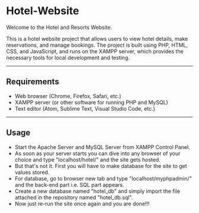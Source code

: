 # Hotel-Website
Welcome to the Hotel and Resorts Website.

This is a hotel website project that allows users to view hotel details, make reservations, and manage bookings. The project is built using PHP, HTML, CSS, and JavaScript, and runs on the XAMPP server, which provides the necessary tools for local development and testing.

----

## Requirements
* Web browser (Chrome, Firefox, Safari, etc.)
* XAMPP server (or other software for running PHP and MySQL)
* Text editor (Atom, Sublime Text, Visual Studio Code, etc.)
 
 -----
 
## Usage
* Start the Apache Server and MySQL Server from XAMPP Control Panel.
* As soon as your server starts you can dive into any browser of your choice and type "localhost/hotel/" and the site gets hosted.
* But that's not it. First you will have to make database for the site to get values stored.
* For database, go to browser new tab and type "localhost/myphpadmin/" and the back-end part i.e. SQL part appears.
* Create a new database named "hotel_db" and simply import the file attached in the repository named "hotel_db.sql".
* Now just re-run the site once again and you are done!!!

